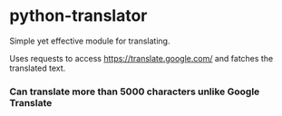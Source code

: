# python-translator

Simple yet effective module for translating. 

Uses requests to access https://translate.google.com/ and fatches the translated text.

### Can translate more than 5000 characters unlike Google Translate
